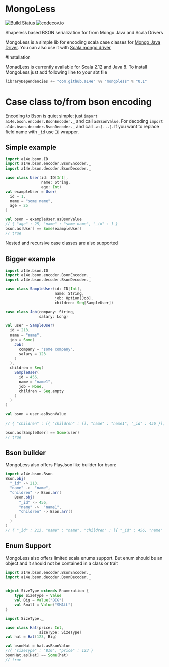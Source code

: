 # MongoLess
[![Build Status](https://travis-ci.org/a14e/MongoLess.svg?branch=master)](https://travis-ci.org/a14e/MongoLess)
[![codecov.io](https://codecov.io/gh/a14e/MongoLess/coverage.svg?branch=master)](https://codecov.io/gh/MongoLess/collz?branch=master)

Shapeless based BSON serialization for from Mongo Java and Scala Drivers


MongoLess is a simple lib for encoding scala case classes for [Mongo Java Driver](https://github.com/mongodb/mongo-java-driver).
You can also use it with [Scala mongo driver](https://github.com/mongodb/mongo-scala-driver)

#Installation

MonadLess is currently available for Scala 2.12 and Java 8.
To install MongoLess just add following line to your sbt file
```scala
libraryDependencies += "com.github.a14e" %% "mongoless" % "0.1"
```


# Case class to/from bson encoding

Encoding to Bson is quiet simple: just ```import a14e.bson.encoder.BsonEncoder._``` and call ```asBsonValue```.
For decoding ```import a14e.bson.decoder.BsonDecoder._``` and call ```.as[...]```.
If you want to replace field name with ```_id``` use ```ID``` wrapper.


## Simple example
```scala
import a14e.bson.ID
import a14e.bson.encoder.BsonEncoder._
import a14e.bson.decoder.BsonDecoder._

case class User(id: ID[Int],
                name: String,
                age: Int)
val exampleUser = User(
  id = 1,
  name = "some name",
  age = 25
)

val bson = exampleUser.asBsonValue
// { "age" : 25, "name" : "some name", "_id" : 1 }
bson.as[User] == Some(exampleUser)
// true

```

Nested and recursive case classes are also supported

## Bigger example 
```scala
import a14e.bson.ID
import a14e.bson.encoder.BsonEncoder._
import a14e.bson.decoder.BsonDecoder._

case class SampleUser(id: ID[Int],
                      name: String,
                      job: Option[Job],
                      children: Seq[SampleUser])

case class Job(company: String,
               salary: Long)

val user = SampleUser(
  id = 213,
  name = "name",
  job = Some(
    Job(
      company = "some company",
      salary = 123
    )
  ),
  children = Seq(
    SampleUser(
      id = 456,
      name = "name1",
      job = None,
      children = Seq.empty
    )
  )
)

val bson = user.asBsonValue

// { "children" : [{ "children" : [], "name" : "name1", "_id" : 456 }], "job" : { "salary" : { "$numberLong" : "123" }, "company" : "some company" }, "name" : "name", "_id" : 213 }

bson.as[SampleUser] == Some(user) 
// true
```

## Bson builder

MongoLess also offers PlayJson like builder for bson:

```scala
import a14e.bson.Bson
Bson.obj(
  "_id" -> 213,
  "name" ->  "name",
  "children" -> Bson.arr(
    Bson.obj(
      "_id" -> 456,
      "name" ->  "name1",
      "children" -> Bson.arr()
    )
  )
)
// { "_id" : 213, "name" : "name", "children" : [{ "_id" : 456, "name" : "name1", "children" : [] }] }
```


## Enum Support
MongoLess also offers limited scala enums support. But enum should be an object and it should
not be contained in a class or trait

```scala
import a14e.bson.encoder.BsonEncoder._
import a14e.bson.decoder.BsonDecoder._


object SizeType extends Enumeration {
    type SizeType = Value
    val Big = Value("BIG")
    val Small = Value("SMALL")
}

import SizeType._

case class Hat(price: Int,
               sizeType: SizeType)
val hat = Hat(123, Big)

val bsonHat = hat.asBsonValue
//{ "sizeType" : "BIG", "price" : 123 }
bsonHat.as[Hat] == Some(hat)
// true
```
